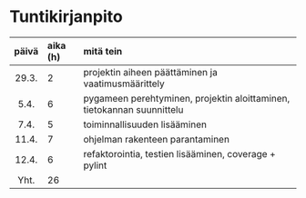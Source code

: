 # Tuntikirjanpito

| päivä | aika (h) | mitä tein  |
| :----:|:-----| :-----|
| 29.3. | 2    | projektin aiheen päättäminen ja vaatimusmäärittely |
|5.4.   | 6    | pygameen perehtyminen, projektin aloittaminen, tietokannan suunnittelu
|7.4.   | 5    | toiminnallisuuden lisääminen      |
|11.4.  | 7    | ohjelman rakenteen parantaminen |
|12.4.  | 6    | refaktorointia, testien lisääminen, coverage + pylint |
| Yht. | 26 |

